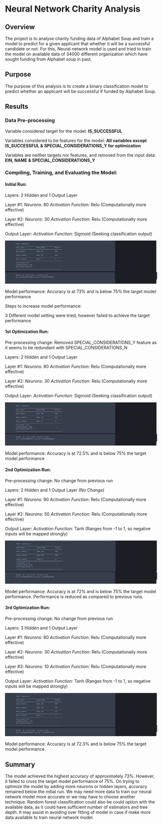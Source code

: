 # Neural Network Charity Analysis

## Overview 

The project is to analyse charity funding data of Alphabet Soup and train a model to predict for a given applicant that whether it will be a successful candidate or not. For this, Neural network model is used and tried to train the model on available data of 34000 different organization which have sought funding from Alphabet soup in past. 

## Purpose

The purpose of this analysis is to create a binary classification model to predict whether an applicant will be successful if funded by Alphabet Soup.


## Results

### Data Pre-processing

Variable considered target for the model:  **IS_SUCCESSFUL**

Variables considered to be features for the model: **All variables except IS_SUCCESSFUL & SPECIAL_CONSIDERATIONS_Y for optimization**

Variables are neither targets nor features, and removed from the input data: **EIN, NAME & SPECIAL_CONSIDERATIONS_Y**

### Compiling, Training, and Evaluating the Model: 

#### Initial Run:

Layers: 2 Hidden and 1 Output Layer

Layer #1: *Neurons:* 80 *Activation Function:* Relu (Computationally more effective)

Layer #2: *Neurons:* 30 *Activation Function:* Relu (Computationally more effective)

Output Layer: *Activation Function:* Sigmoid (Seeking classification output) 

![](Resources/Images/SS1.png)

Model performance: Accuracy is at 73% and is below 75% the target model performance


Steps to increase model performance: 

3 Different model setting were tried, however failed to achieve the target performance

#### 1st Optimization Run:

Pre-processing change: Removed SPECIAL_CONSIDERATIONS_Y feature  as it seems to be redundant with SPECIAL_CONSIDERATIONS_N

Layers: 2 Hidden and 1 Output Layer

Layer #1: *Neurons:* 80 *Activation Function:* Relu (Computationally more effective)

Layer #2: *Neurons:* 30 *Activation Function:* Relu (Computationally more effective)

Output Layer: *Activation Function:* Sigmoid (Seeking classification output)

![](Resources/Images/SS2.png)

Model performance: Accuracy is at 72.5% and is below 75% the target model performance


#### 2nd Optimization Run:

Pre-processing change: No change from previous run

Layers: 2 Hidden and 1 Output Layer *(No Change)*

Layer #1: *Neurons:* 90 *Activation Function:* Relu (Computationally more effective)

Layer #2: *Neurons:* 50 *Activation Function:* Relu (Computationally more effective)

Output Layer: *Activation Function:* Tanh (Ranges from -1 to 1, so negative inputs will be mapped strongly)

![](Resources/Images/SS3.png)

Model performance: Accuracy is at 72% and is below 75% the target model performance. Performance is reduced as compared to previous runs.

#### 3rd Optimization Run:

Pre-processing change: No change from previous run

Layers: 3 Hidden and 1 Output Layer 

Layer #1: *Neurons:* 80 *Activation Function:* Relu (Computationally more effective)

Layer #2: *Neurons:* 30 *Activation Function:* Relu (Computationally more effective)

Layer #3: *Neurons:* 10 *Activation Function:* Relu (Computationally more effective)

Output Layer: *Activation Function:* Tanh (Ranges from -1 to 1, so negative inputs will be mapped strongly)

![](Resources/Images/SS4.png)

Model performance: Accuracy is at 72.3% and is below 75% the target model performance. 


## Summary

The model achieved the highest accuracy of approximately 73%. However, it failed to cross the target model performance of 75%. On trying to optimize the model by adding more neurons or hidden layers, accuracy remained below the initial run.  We may need more data to train our neural network model more accurate or we may have to choose another technique. Random forest classification could also be could option with the available data, as it could have sufficient number of estimators and tree depth. It may assist in avoiding over fitting of model in case if make more data available to train neural network model.
